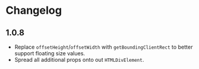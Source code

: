 # Changelog

## 1.0.8
* Replace `offsetHeight`/`offsetWidth` with `getBoundingClientRect` to better support floating size values.
* Spread all additional props onto out `HTMLDivElement`.